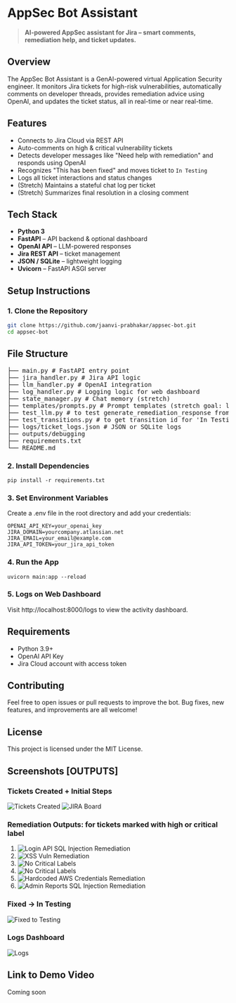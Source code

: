 # AppSec Bot Assistant

> **AI-powered AppSec assistant for Jira – smart comments, remediation help, and ticket updates.**

## Overview

The AppSec Bot Assistant is a GenAI-powered virtual Application Security engineer. It monitors Jira tickets for high-risk vulnerabilities, automatically comments on developer threads, provides remediation advice using OpenAI, and updates the ticket status, all in real-time or near real-time.

## Features

- Connects to Jira Cloud via REST API
- Auto-comments on high & critical vulnerability tickets
- Detects developer messages like "Need help with remediation" and responds using OpenAI
- Recognizes "This has been fixed" and moves ticket to `In Testing`
- Logs all ticket interactions and status changes
- (Stretch) Maintains a stateful chat log per ticket
- (Stretch) Summarizes final resolution in a closing comment

## Tech Stack

- **Python 3**
- **FastAPI** – API backend & optional dashboard
- **OpenAI API** – LLM-powered responses
- **Jira REST API** – ticket management
- **JSON / SQLite** – lightweight logging
- **Uvicorn** – FastAPI ASGI server

## Setup Instructions

### 1. Clone the Repository

```bash
git clone https://github.com/jaanvi-prabhakar/appsec-bot.git
cd appsec-bot
```

## File Structure

<pre>
├── main.py # FastAPI entry point
├── jira_handler.py # Jira API logic
├── llm_handler.py # OpenAI integration
├── log_handler.py # Logging logic for web dashboard
├── state_manager.py # Chat memory (stretch)
├── templates/prompts.py # Prompt templates (stretch goal: later)
├── test_llm.py # to test generate_remediation_response from llm_handler
├── test_transitions.py # to get transition id for 'In Testing' 
├── logs/ticket_logs.json # JSON or SQLite logs
├── outputs/debugging
├── requirements.txt
└── README.md
</pre>

### 2. Install Dependencies

```
pip install -r requirements.txt
```

### 3. Set Environment Variables

Create a .env file in the root directory and add your credentials:

```
OPENAI_API_KEY=your_openai_key
JIRA_DOMAIN=yourcompany.atlassian.net
JIRA_EMAIL=your_email@example.com
JIRA_API_TOKEN=your_jira_api_token
```

### 4. Run the App

```
uvicorn main:app --reload
```

### 5. Logs on Web Dashboard

Visit http://localhost:8000/logs to view the activity dashboard.

## Requirements

- Python 3.9+
- OpenAI API Key
- Jira Cloud account with access token

## Contributing

Feel free to open issues or pull requests to improve the bot. Bug fixes, new features, and improvements are all welcome!

## License

This project is licensed under the MIT License.

## Screenshots [OUTPUTS]

### Tickets Created + Initial Steps

![Tickets Created](outputs/tickets_created.png)
![JIRA Board](outputs/JIRA_board.png)

### Remediation Outputs: for tickets marked with high or critical label

1. ![Login API SQL Injection Remediation](outputs/login_sql_injection_remediation.png)
2. ![XSS Vuln Remediation](outputs/xss_vuln_remediation.png)
3. ![No Critical Labels](outputs/debugging/no_trigger_label.png)
4. ![No Critical Labels](outputs/debugging/no_trigger_label_2.png)
5. ![Hardcoded AWS Credentials Remediation](outputs/hardcoded_creds_remediation.png)
6. ![Admin Reports SQL Injection Remediation](outputs/admin_reports_sql_injection_remediation.png)

### Fixed → In Testing

![Fixed to Testing](outputs/fixed_ticket_moved_to_testing.png)

### Logs Dashboard

![Logs](outputs/logging_web_dashboard.png)

## Link to Demo Video

Coming soon
